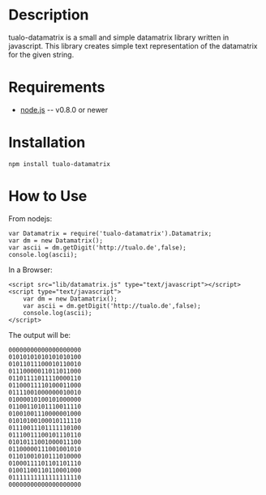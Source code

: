 Description
===========

tualo-datamatrix is a small and simple datamatrix library written in javascript.
This library creates simple text representation of the datamatrix for the given string.

Requirements
============

* [node.js](http://nodejs.org/) -- v0.8.0 or newer


Installation
============

    npm install tualo-datamatrix

How to Use
==========

From nodejs:

    var Datamatrix = require('tualo-datamatrix').Datamatrix;
    var dm = new Datamatrix();
    var ascii = dm.getDigit('http://tualo.de',false);
    console.log(ascii);

In a Browser:

    <script src="lib/datamatrix.js" type="text/javascript"></script>
    <script type="text/javascript">
        var dm = new Datamatrix();
        var ascii = dm.getDigit('http://tualo.de',false);
        console.log(ascii);
    </script>

The output will be:

    00000000000000000000
    01010101010101010100
    01011011100010110010
    01110000011011011000
    01101111011110000110
    01100011110100011000
    01111001000000010010
    01000010100101000000
    01100110101110011110
    01001001110000001000
    01010100100010111110
    01110011101111110100
    01110011100101110110
    01010111001000011100
    01100000111001001010
    01101001010111010000
    01000111101101101110
    01001100110110001000
    01111111111111111110
    00000000000000000000

